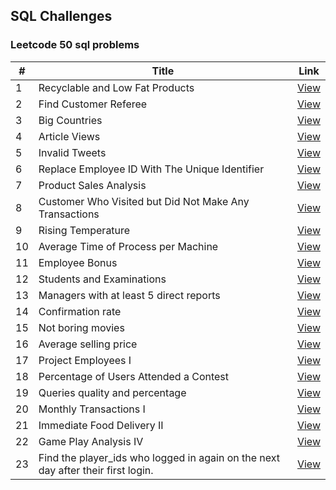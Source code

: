 ## SQL Challenges

### Leetcode 50 sql problems

| # | Title | Link |
|---| ----- | ---- |
| 1 |  Recyclable and Low Fat Products  |  [View](./leetcode_sql_50_problems/1.recycable_and_lowfat_products.sql)  | 
| 2 |  Find Customer Referee  |  [View](./leetcode_sql_50_problems/2.find_customer_referee.sql)  | 
| 3 |  Big Countries  |  [View](./leetcode_sql_50_problems/3.big_countries.sql)  | 
| 4 |  Article Views  |  [View](./leetcode_sql_50_problems/4.article_views.sql)  | 
| 5 |  Invalid Tweets  |  [View](./leetcode_sql_50_problems/5.invalid_tweets.sql)  | 
| 6 |  Replace Employee ID With The Unique Identifier  |  [View](./leetcode_sql_50_problems/6.replace_employee_id_with_the_unique_identifier.sql)  | 
| 7 |  Product Sales Analysis  |  [View](./leetcode_sql_50_problems/7.product_sales_analysis.sql)  | 
| 8 |  Customer Who Visited but Did Not Make Any Transactions  |  [View](./leetcode_sql_50_problems/8.no_transactions_customers.sql)  | 
| 9 |  Rising Temperature  |  [View](./leetcode_sql_50_problems/9.rising_temperature.sql)  | 
| 10 |  Average Time of Process per Machine  |  [View](./leetcode_sql_50_problems/10.avg_process_by_machine.sql)  | 
| 11 |  Employee Bonus  |  [View](./leetcode_sql_50_problems/11.employee_bonus.sql)  | 
| 12 |  Students and Examinations  |  [View](./leetcode_sql_50_problems/12.students_and_examinations.sql)  | 
| 13 |  Managers with at least 5 direct reports  |  [View](./leetcode_sql_50_problems/13.managers_with_5_reports.sql)  | 
| 14 |  Confirmation rate |  [View](./leetcode_sql_50_problems/14.confirmation_rate.sql)  | 
| 15 |  Not boring movies |  [View](./leetcode_sql_50_problems/15.not_boring_movies.sql)  | 
| 16 |  Average selling price |  [View](./leetcode_sql_50_problems/16.average_selling_price.sql)  | 
| 17 |  Project Employees I |  [View](./leetcode_sql_50_problems/17.project_employees.sql)  | 
| 18 |  Percentage of Users Attended a Contest |  [View](./leetcode_sql_50_problems/18.percentage_of_users.sql)  | 
| 19 |  Queries quality and percentage |  [View](./leetcode_sql_50_problems/19.queries_quantity_percentage.sql)  | 
| 20 |  Monthly Transactions I |  [View](./leetcode_sql_50_problems/20.monthly_transaction.sql)  | 
| 21 |  Immediate Food Delivery II |  [View](./leetcode_sql_50_problems/21.immediate_food_delivery.sql)  | 
| 22 |  Game Play Analysis IV |  [View](./leetcode_sql_50_problems/22.game_play_analysis.sql)  | 
| 23 |  Find the player_ids who logged in again on the next day after their first login. |  [View](./leetcode_sql_50_problems/23.game_play_analysis_I.sql)  | 
